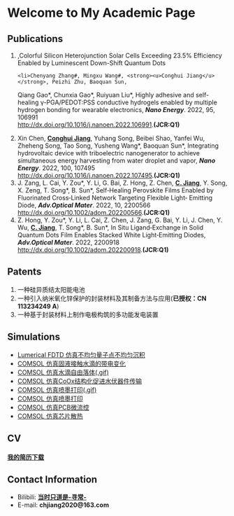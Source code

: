 <h1> Welcome to My Academic Page</h1>

<h2>Publications</h2>

<!-- 有序排列 -->
<ol>
    <li> ,Colorful Silicon Heterojunction Solar Cells Exceeding 23.5% Efficiency Enabled by Luminescent Down-Shift Quantum Dots
    
    <li>Chenyang Zhang#, Mingxu Wang#, <strong><u>Conghui Jiang</u></strong>, Peizhi Zhu, Baoquan Sun,
Qiang Gao*, Chunxia Gao*, Ruiyuan Liu*, Highly adhesive and          self-healing γ-PGA/PEDOT:PSS conductive hydrogels enabled by multiple hydrogen bonding for wearable electronics, <strong><i>Nano Energy</i></strong>. 2022, 95, 106991<br>
    <a href="http://dx.doi.org/10.1016/j.nanoen.2022.106991"            target="_blank">http://dx.doi.org/10.1016/j.nanoen.2022.106991</a>.<strong>(JCR:Q1)</strong>
    </li>
    <li>Xin Chen, <strong><u>Conghui Jiang</u></strong>, Yuhang Song, Beibei Shao, Yanfei Wu, Zheheng Song,
Tao Song, Yusheng Wang*, Baoquan Sun*, Integrating        hydrovoltaic device with triboelectric nanogenerator to achieve simultaneous energy harvesting from water droplet and        vapor, <strong><i>Nano Energy</i></strong>. 2022, 100, 107495<br>
    <a href="http://dx.doi.org/10.1016/j.nanoen.2022.107495" target="_blank">http://dx.doi.org/10.1016/j.nanoen.2022.107495</a>.<strong>(JCR:Q1)</strong>
    </li>
    <li>J. Zang, L. Cai, Y. Zou*, Y. Li, G. Bai, Z. Hong, Z. Chen, <strong><u>C. Jiang</u></strong>, Y. Song, X. Zeng, T.           Song*, B. Sun*, Self‐Healing Perovskite Films Enabled by Fluorinated Cross‐Linked Network Targeting Flexible Light‐             Emitting Diode, <strong><i>Adv.Optical Mater</i></strong>. 2022, 10, 2200566<br>
    <a href="http://dx.doi.org/10.1002/adom.202200566"        
       target="_blank">http://dx.doi.org/10.1002/adom.202200566</a>.<strong>(JCR:Q1)</strong>   
    </li>
    <li>Z. Hong, Y. Zou*, Y. Li, L. Cai, Z. Chen, J. Zang, G. Bai, Y. Li, J. Chen, Y. Wu, <strong><u>C. Jiang</u></strong>,         T. Song*, B. Sun*, In Situ Ligand‐Exchange in Solid Quantum Dots Film Enables Stacked White Light‐Emitting Diodes, <strong><i>Adv.Optical Mater</i></strong>. 2022, 2200918<br>
    <a href="http://dx.doi.org/10.1002/adom.202200918"    
       target="_blank">http://dx.doi.org/10.1002/adom.202200918</a>.<strong>(JCR:Q1)</strong>   
    </li>
</ol>

<h2>Patents</h2>

<!-- 无序排列 -->
<ol>
    <li>一种硅异质结太阳能电池</li>
    <li>一种引入纳米氧化锌保护的封装材料及其制备方法与应用(<strong>已授权：CN 113234249 A</strong>)</li>
    <li>一种基于封装材料上制作电极构筑的多功能发电装置</li>
</ol>

<h2>Simulations</h2>

<ul>
    <li><a href="./picture/blog1.jpg"   target="_blank"> Lumerical FDTD 仿真不均匀量子点不均匀沉积</a></li>
    <li><a href="./picture/blog2.png"   target="_blank"> COMSOL 仿真固液接触水滴的带电变化</a></li>
    <li><a href="./picture/blog3.gif"   target="_blank"> COMSOL 仿真水滴自由落体(.gif)</a></li>
    <li><a href="./picture/blog4.png"   target="_blank"> COMSOL 仿真CoOx结构化促进水伏器件传输</a></li>
    <li><a href="./picture/blog5.gif"   target="_blank"> COMSOL 仿真喷墨打印(.gif)</a></li>
    <li><a href="./picture/blog6.jpg"   target="_blank"> COMSOL 仿真喷墨打印</a></li>
    <li><a href="./picture/blog7.png"   target="_blank"> COMSOL 仿真PCB微流控</a></li>
    <li><a href="./picture/blog8.jpg"   target="_blank"> COMSOL 仿真芯片散热</a></li>
</ul>

<h2>CV</h2>

<h4><a href="CV.pdf" download>我的简历下载</a></h4>     

<h2>Contact Information</h2>

<!-- 无序排列 -->
<ul>
    <li> Bilibili: <strong><a href="https://space.bilibili.com/390423616/channel/seriesdetail?sid=365504&ctype=0" target="_blank">当时只道是-寻常-</a></strong> </li>
    <li> E-mail: <strong>chjiang2020@163.com</strong></li>
</ul>

<!-- 底部空行 -->
<div style="margin-top: 100px;"></div>

<!-- script language=JavaScript -->
<script language=JavaScript>
    <!--
var caution = false
function setCookie(name, value, expires, path, domain, secure) {
    var curCookie = name + "=" + escape(value) +
        ((expires) ? "; expires=" + expires.toGMTString() : "") +
        ((path) ? "; path=" + path : "") +
        ((domain) ? "; domain=" + domain : "") +
        ((secure) ? "; secure" : "")
    if (!caution || (name + "=" + escape(value)).length <= 4000)
        document.cookie = curCookie
    else
    if (confirm("Cookie exceeds 4KB and will be cut!"))
        document.cookie = curCookie
}
function getCookie(name) {
    var prefix = name + "="
    var cookieStartIndex = document.cookie.indexOf(prefix)
    if (cookieStartIndex == -1)
        return null
    var cookieEndIndex = document.cookie.indexOf(";", cookieStartIndex + prefix.length)
    if (cookieEndIndex == -1)
        cookieEndIndex = document.cookie.length
    return unescape(document.cookie.substring(cookieStartIndex + prefix.length, cookieEndIndex))
}
function deleteCookie(name, path, domain) {
    if (getCookie(name)) {
        document.cookie = name + "=" +
            ((path) ? "; path=" + path : "") +
            ((domain) ? "; domain=" + domain : "") +
            "; expires=Thu, 01-Jan-70 00:00:01 GMT"
    }
}
function fixDate(date) {
    var base = new Date(0)
    var skew = base.getTime()
    if (skew > 0)
        date.setTime(date.getTime() - skew)
}
var now = new Date()
fixDate(now)
now.setTime(now.getTime() + 365 * 24 * 60 * 60 * 1000)
var visits = getCookie("counter")
if (!visits)
    visits = 1
else
    visits = parseInt(visits) + 1
setCookie("counter", visits, now)
document.write("您是第" + visits + "位访问本专题的！")
// -->
</script>

